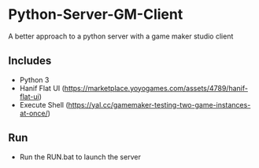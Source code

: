 # Python-Server-GM-Client
A better approach to a python server with a game maker studio client

## Includes
- Python 3
- Hanif Flat UI (https://marketplace.yoyogames.com/assets/4789/hanif-flat-ui)
- Execute Shell (https://yal.cc/gamemaker-testing-two-game-instances-at-once/)

## Run
- Run the RUN.bat to launch the server
